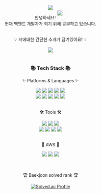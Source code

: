 <div align=center>
   <img src="https://capsule-render.vercel.app/api?type=waving&color=auto&height=200&section=header&text=Glory%20Github!&fontSize=90" />   
</div>  
<div align=center>
   안녕하세요! <img src="https://raw.githubusercontent.com/MartinHeinz/MartinHeinz/master/wave.gif" width="30px"><br>
   현재 백엔드 개발자가 되기 위해 공부하고 있습니다.<br><br>
   
   💡 저에대한 간단한 소개가 담겨있어요! 💡 <br><br>
<a href="https://www.notion.so/86f034ac153b48da8f4480c481bd856e"><img src="https://img.shields.io/badge/Notion-000000?style=flat&logo=Conda-Notion&logoColor=white" /></a><br><br>
</div>



<div align=center>
   <h3>📚 Tech Stack 📚</h3>
   <p>✨ Platforms & Languages ✨</p>
</div>
<div align="center">
   <img src="https://img.shields.io/badge/Java-007396?style=flat&logo=Conda-Forge&logoColor=white" />
   <img src="https://img.shields.io/badge/JavaScript-F7DF1E?style=flat&logo=JavaScript&logoColor=white" />
   <img src="https://img.shields.io/badge/jQuery-0769AD?style=flat&logo=jQuery&logoColor=white" />
   <img src="https://img.shields.io/badge/HTML5-E34F26?style=flat&logo=HTML5&logoColor=white" />
   <img src="https://img.shields.io/badge/CSS3-1572B6?style=flat&logo=CSS3&logoColor=white" />

   <br>
   <img src="https://img.shields.io/badge/Spring-6DB33F?style=flat&logo=Spring&logoColor=white" />
   <img src="https://img.shields.io/badge/Spring Boot-6DB33F?style=flat&logo=Spring Boot&logoColor=white" />
   <img src="https://img.shields.io/badge/MySQL-4479A1?style=flat&logo=MySQL&logoColor=white" />
   <img src="https://img.shields.io/badge/MariaDB-003545?style=flat&logo=MariaDB&logoColor=white" />
   <img src="https://img.shields.io/badge/Linux-FCC624?style=flat&logo=Linux&logoColor=white" />
</div>
<br>
<div align=center>
   <p>🛠 Tools 🛠</p>
</div>
<div align=center>
   <img src="https://img.shields.io/badge/Eclipse%20IDE-2C2255?style=flat&logo=EclipseIDE&logoColor=white" />
   <img src="https://img.shields.io/badge/IntelliJ%20IDE-007ACC?style=flat&logo=IntelliJ IDEA&logoColor=white" />
   <img src="https://img.shields.io/badge/Visual%20Studio%20Code-007ACC?style=flat&logo=VisualStudioCode&logoColor=white" />
   <br>
   <img src="https://img.shields.io/badge/Tomcat-F8DC75?style=flat&logo=ApacheTomcat&logoColor=white" />
   <img src="https://img.shields.io/badge/Swagger-85EA2D?style=flat&logo=Swagger&logoColor=white" />
   <img src="https://img.shields.io/badge/Figma-F24E1E?style=flat&logo=ApacheTomcat&logoColor=white" />
   <img src="https://img.shields.io/badge/GitHub-181717?style=flat&logo=GitHub&logoColor=white" />
</div>
<br>
<div align=center>
   <p>🌴 AWS 🌴</p>
</div>
<div align=center>
   <img src="https://img.shields.io/badge/EC2-FF9900?style=flat&logo=EC2&logoColor=white" />
   <img src="https://img.shields.io/badge/RDS-527FFF?style=flat&logo=Amazon RDS&logoColor=white" />
   <img src="https://img.shields.io/badge/S3-569A31?style=flat&logo=Amazon S3&logoColor=white" />
   <br>
</div>
<div align=center>
   <br>
<br>
<p>🏆 Baekjoon solved rank 🏆</p>
   
[![Solved.ac Profile](http://mazassumnida.wtf/api/v2/generate_badge?boj=dudrhkd6550)](https://solved.ac/dudrhkd6550)
</div>
